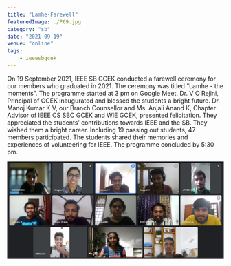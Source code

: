 ```yaml
---
title: "Lamhe-Farewell"
featuredImage: ./P69.jpg
category: "sb"
date: "2021-09-19"
venue: "online"
tags:
    - ieeesbgcek
---
```

On 19 September 2021, IEEE SB GCEK conducted a farewell ceremony for our members who graduated in 2021. The ceremony was titled “Lamhe - the moments”. The programme started at 3 pm on Google Meet. 
Dr. V O Rejini, Principal of GCEK inaugurated and blessed the students a bright future. Dr. Manoj Kumar K V, our Branch Counsellor and Ms. Anjali Anand K, Chapter Advisor of IEEE CS SBC GCEK and WIE GCEK, presented felicitation. They appreciated the students’ contributions towards IEEE and the SB. They wished them a bright career.
Including 19 passing out students, 47 members participated. The students shared their memories and experiences of volunteering for IEEE. The programme concluded by 5:30 pm.


![Lamhe-Farewell](./P70.jpg)

        